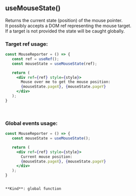 <a name="useMouseState"></a>

## useMouseState()
Returns the current state (position) of the mouse pointer.<br/>
It possibly accepts a DOM ref representing the mouse target.<br/>
If a target is not provided the state will be caught globally.

### Target ref usage:

```jsx harmony
const MouseReporter = () => {
   const ref = useRef();
   const mouseState = useMouseState(ref);

   return (
     <div ref={ref} style={style}>
       Mouse over me to get the mouse position:
       {mouseState.pageX}, {mouseState.pageY}
     </div>
   );
}
```
<br />

### Global events usage:

```jsx harmony
const MouseReporter = () => {
   const mouseState = useMouseState();

   return (
     <div ref={ref} style={style}>
       Current mouse position:
       {mouseState.pageX}, {mouseState.pageY}
     </div>
   );
}
```
```

**Kind**: global function  
